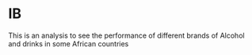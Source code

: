 # IB
This is an analysis  to see the performance of different brands  of Alcohol and drinks in  some African countries
